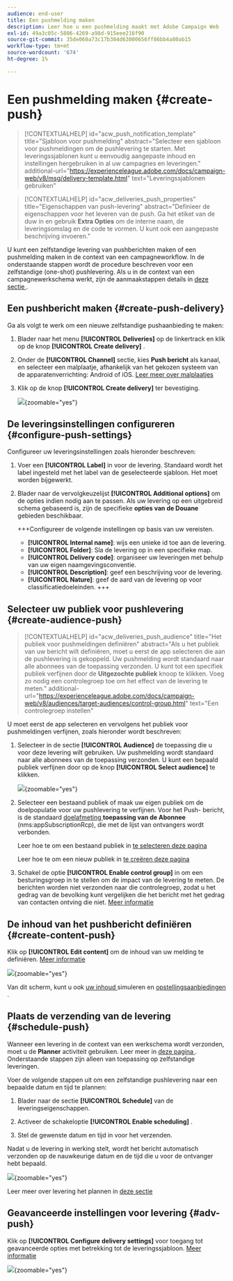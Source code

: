 ```yaml
---
audience: end-user
title: Een pushmelding maken
description: Leer hoe u een pushmelding maakt met Adobe Campaign Web
exl-id: 49a3c05c-5806-4269-a98d-915eee216f90
source-git-commit: 35de060a73c17b304d63000656ff86bb4a80ab15
workflow-type: tm+mt
source-wordcount: '674'
ht-degree: 1%

---
```


# Een pushmelding maken {#create-push}

>[!CONTEXTUALHELP]
>id="acw_push_notification_template"
>title="Sjabloon voor pushmelding"
>abstract="Selecteer een sjabloon voor pushmeldingen om de pushlevering te starten. Met leveringssjablonen kunt u eenvoudig aangepaste inhoud en instellingen hergebruiken in al uw campagnes en leveringen."
>additional-url="https://experienceleague.adobe.com/docs/campaign-web/v8/msg/delivery-template.html" text="Leveringssjablonen gebruiken"


>[!CONTEXTUALHELP]
>id="acw_deliveries_push_properties"
>title="Eigenschappen van push-levering"
>abstract="Definieer de eigenschappen voor het leveren van de push. Ga het etiket van de duw in en gebruik **Extra Opties** om de interne naam, de leveringsomslag en de code te vormen. U kunt ook een aangepaste beschrijving invoeren."

U kunt een zelfstandige levering van pushberichten maken of een pushmelding maken in de context van een campagneworkflow. In de onderstaande stappen wordt de procedure beschreven voor een zelfstandige (one-shot) pushlevering. Als u in de context van een campagnewerkschema werkt, zijn de aanmaakstappen details in [ deze sectie ](../workflows/activities/channels.md#create-a-delivery-in-a-campaign-workflow).

## Een pushbericht maken {#create-push-delivery}

Ga als volgt te werk om een nieuwe zelfstandige pushaanbieding te maken:

1. Blader naar het menu **[!UICONTROL Deliveries]** op de linkertrack en klik op de knop **[!UICONTROL Create delivery]** .

1. Onder de **[!UICONTROL Channel]** sectie, kies **Push bericht** als kanaal, en selecteer een malplaatje, afhankelijk van het gekozen systeem van de apparatenverrichting: Android of iOS. [ Leer meer over malplaatjes ](../msg/delivery-template.md)

1. Klik op de knop **[!UICONTROL Create delivery]** ter bevestiging.

   ![](assets/push_create_1.png){zoomable="yes"}

## De leveringsinstellingen configureren {#configure-push-settings}

Configureer uw leveringsinstellingen zoals hieronder beschreven:

1. Voer een **[!UICONTROL Label]** in voor de levering. Standaard wordt het label ingesteld met het label van de geselecteerde sjabloon. Het moet worden bijgewerkt.

1. Blader naar de vervolgkeuzelijst **[!UICONTROL Additional options]** om de opties indien nodig aan te passen. Als uw levering op een uitgebreid schema gebaseerd is, zijn de specifieke **opties van de Douane** gebieden beschikbaar.

   +++Configureer de volgende instellingen op basis van uw vereisten.
   * **[!UICONTROL Internal name]**: wijs een unieke id toe aan de levering.
   * **[!UICONTROL Folder]**: Sla de levering op in een specifieke map.
   * **[!UICONTROL Delivery code]**: organiseer uw leveringen met behulp van uw eigen naamgevingsconventie.
   * **[!UICONTROL Description]**: geef een beschrijving voor de levering.
   * **[!UICONTROL Nature]**: geef de aard van de levering op voor classificatiedoeleinden.
+++


## Selecteer uw publiek voor pushlevering {#create-audience-push}

>[!CONTEXTUALHELP]
>id="acw_deliveries_push_audience"
>title="Het publiek voor pushmeldingen definiëren"
>abstract="Als u het publiek van uw bericht wilt definiëren, moet u eerst de app selecteren die aan de pushlevering is gekoppeld. Uw pushmelding wordt standaard naar alle abonnees van de toepassing verzonden. U kunt tot een specifiek publiek verfijnen door de **Uitgezochte publiek** knoop te klikken. Voeg zo nodig een controlegroep toe om het effect van de levering te meten."
>additional-url="https://experienceleague.adobe.com/docs/campaign-web/v8/audiences/target-audiences/control-group.html" text="Een controlegroep instellen"


U moet eerst de app selecteren en vervolgens het publiek voor pushmeldingen verfijnen, zoals hieronder wordt beschreven:

1. Selecteer in de sectie **[!UICONTROL Audience]** de toepassing die u voor deze levering wilt gebruiken. Uw pushmelding wordt standaard naar alle abonnees van de toepassing verzonden. U kunt een bepaald publiek verfijnen door op de knop **[!UICONTROL Select audience]** te klikken.

   ![](assets/push_create_2.png){zoomable="yes"}

1. Selecteer een bestaand publiek of maak uw eigen publiek om de doelpopulatie voor uw pushlevering te verfijnen. Voor het Push- bericht, is de standaard [ doelafmeting ](../audience/about-recipients.md#targeting-dimensions) **toepassing van de Abonnee** (nms:appSubscriptionRcp), die met de lijst van ontvangers wordt verbonden.

   Leer hoe te om een bestaand publiek in [ te selecteren deze pagina ](../audience/add-audience.md)

   Leer hoe te om een nieuw publiek in [ te creëren deze pagina ](../audience/one-time-audience.md)

1. Schakel de optie **[!UICONTROL Enable control group]** in om een besturingsgroep in te stellen om de impact van de levering te meten. De berichten worden niet verzonden naar die controlegroep, zodat u het gedrag van de bevolking kunt vergelijken die het bericht met het gedrag van contacten ontving die niet. [Meer informatie](../audience/control-group.md)

## De inhoud van het pushbericht definiëren {#create-content-push}

Klik op **[!UICONTROL Edit content]** om de inhoud van uw melding te definiëren. [Meer informatie](content-push.md)

![](assets/push_create_5.png){zoomable="yes"}

Van dit scherm, kunt u ook [ uw inhoud ](../preview-test/preview-test.md) simuleren en [ opstellingsaanbiedingen ](../msg/offers.md).

## Plaats de verzending van de levering {#schedule-push}

Wanneer een levering in de context van een werkschema wordt verzonden, moet u de **Planner** activiteit gebruiken. Leer meer in [ deze pagina ](../workflows/activities/scheduler.md). Onderstaande stappen zijn alleen van toepassing op zelfstandige leveringen.

Voer de volgende stappen uit om een zelfstandige pushlevering naar een bepaalde datum en tijd te plannen:

1. Blader naar de sectie **[!UICONTROL Schedule]** van de leveringseigenschappen.

1. Activeer de schakeloptie **[!UICONTROL Enable scheduling]** .

1. Stel de gewenste datum en tijd in voor het verzenden.

Nadat u de levering in werking stelt, wordt het bericht automatisch verzonden op de nauwkeurige datum en de tijd die u voor de ontvanger hebt bepaald.

![](assets/push_create_3.png){zoomable="yes"}

Leer meer over levering het plannen in [ deze sectie ](../msg/gs-deliveries.md#gs-schedule)

## Geavanceerde instellingen voor levering {#adv-push}

Klik op **[!UICONTROL Configure delivery settings]** voor toegang tot geavanceerde opties met betrekking tot de leveringssjabloon. [Meer informatie](../advanced-settings/delivery-settings.md)

![](assets/push_create_4.png){zoomable="yes"}
